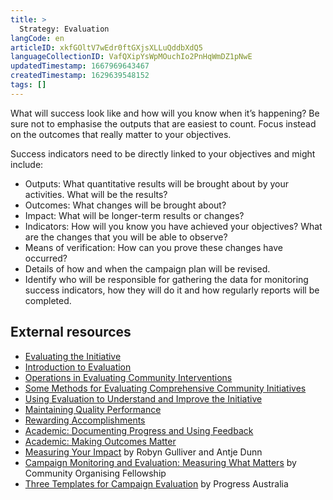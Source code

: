 ```yaml
---
title: >
  Strategy: Evaluation
langCode: en
articleID: xkfGOltV7wEdr0ftGXjsXLLuQddbXdQ5
languageCollectionID: VafQXipYsWpMOuchIo2PnHqWmDZ1pNwE
updatedTimestamp: 1667969643467
createdTimestamp: 1629639548152
tags: []
---
```


What will success look like and how will you know when it’s happening? Be sure not to emphasise the outputs that are easiest to count. Focus instead on the outcomes that really matter to your objectives.

Success indicators need to be directly linked to your objectives and might include:

-   Outputs: What quantitative results will be brought about by your activities. What will be the results?
-   Outcomes: What changes will be brought about?
-   Impact: What will be longer-term results or changes?
-   Indicators: How will you know you have achieved your objectives? What are the changes that you will be able to observe?
-   Means of verification: How can you prove these changes have occurred?
-   Details of how and when the campaign plan will be revised.
-   Identify who will be responsible for gathering the data for monitoring success indicators, how they will do it and how regularly reports will be completed.

## External resources

-   [Evaluating the Initiative](https://ctb.ku.edu/en/evaluating-initiative)
-   [Introduction to Evaluation](https://ctb.ku.edu/en/table-of-contents/evaluate/evaluation)
-   [Operations in Evaluating Community Interventions](https://ctb.ku.edu/en/table-of-contents/evaluate/evaluate-community-interventions)
-   [Some Methods for Evaluating Comprehensive Community Initiatives](https://ctb.ku.edu/en/table-of-contents/evaluate/evaluate-community-initiatives)
-   [Using Evaluation to Understand and Improve the Initiative](https://ctb.ku.edu/en/table-of-contents/evaluate/evaluation-to-understand-and-improve)
-   [Maintaining Quality Performance](https://ctb.ku.edu/en/table-of-contents/maintain/maintain-quality-performance)
-   [Rewarding Accomplishments](https://ctb.ku.edu/en/table-of-contents/maintain/reward-accomplishments)
-   [Academic: Documenting Progress and Using Feedback](https://ctb.ku.edu/en/best-change-processes/documenting-progress-and-using-feedback/overview)
-   [Academic: Making Outcomes Matter](https://ctb.ku.edu/en/best-change-processes/making-outcomes-matter/overview)
-   [Measuring Your Impact](https://commonslibrary.org/measuring-your-impact/) by Robyn Gulliver and Antje Dunn
-   [Campaign Monitoring and Evaluation: Measuring What Matters](https://commonslibrary.org/campaign-monitoring-and-evaluation-measuring-what-matters/) by Community Organising Fellowship
-   [Three Templates for Campaign Evaluation](https://commonslibrary.org/guide-3-templates-for-campaign-evaluation/) by Progress Australia